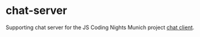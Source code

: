 # chat-server
Supporting chat server for the JS Coding Nights Munich project [chat client](https://github.com/jscodingnights/chat-client).

